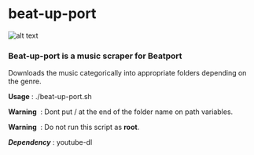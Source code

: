 # beat-up-port

![alt text](https://i.imgur.com/sWsVRVr.png "Beat-up-port Logo")

### Beat-up-port is a music scraper for Beatport

Downloads the music categorically into appropriate folders depending on the genre.

**Usage** : ./beat-up-port.sh

**Warning**  : Dont put / at the end of the folder name on path variables.

**Warning**  : Do not run this script as **root**.

**_Dependency_** : youtube-dl
